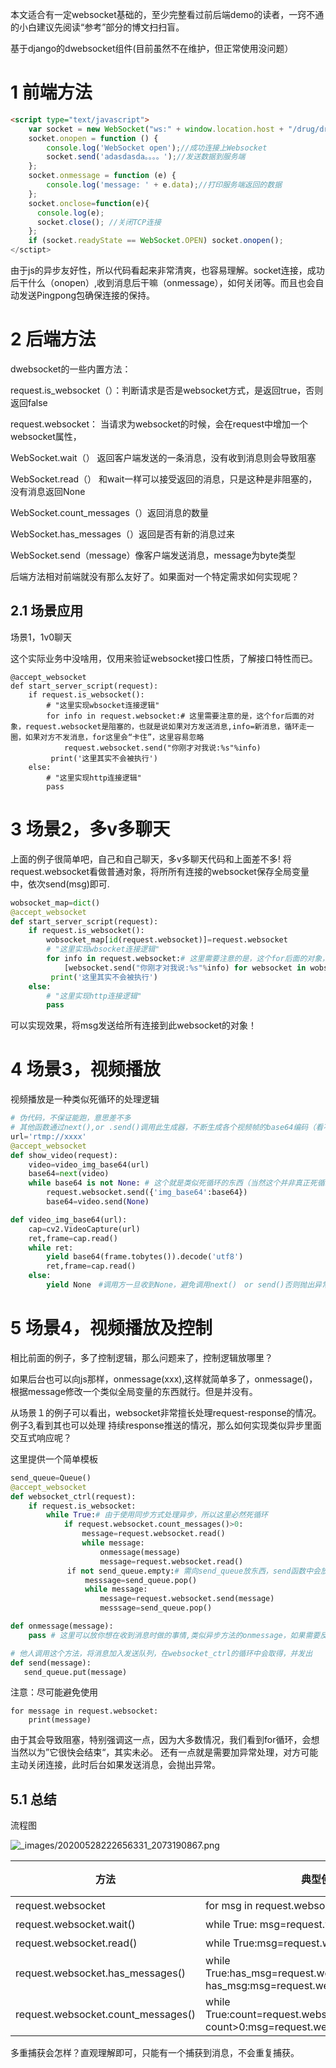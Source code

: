 

本文适合有一定websocket基础的，至少完整看过前后端demo的读者，一窍不通的小白建议先阅读“参考”部分的博文扫扫盲。

基于django的dwebsocket组件(目前虽然不在维护，但正常使用没问题）


# 1 前端方法

```html
<script type="text/javascript">
    var socket = new WebSocket("ws:" + window.location.host + "/drug/drug_connect/");
    socket.onopen = function () {
        console.log('WebSocket open');//成功连接上Websocket
        socket.send('adasdasda。。。。');//发送数据到服务端
    };
    socket.onmessage = function (e) {
        console.log('message: ' + e.data);//打印服务端返回的数据
    };
    socket.onclose=function(e){
      console.log(e);
      socket.close(); //关闭TCP连接
    };
    if (socket.readyState == WebSocket.OPEN) socket.onopen();
</sctipt>
```

由于js的异步友好性，所以代码看起来非常清爽，也容易理解。socket连接，成功后干什么（onopen）,收到消息后干嘛（onmessage），如何关闭等。而且也会自动发送Pingpong包确保连接的保持。


# 2 后端方法

dwebsocket的一些内置方法：

request.is_websocket（）：判断请求是否是websocket方式，是返回true，否则返回false

request.websocket： 当请求为websocket的时候，会在request中增加一个websocket属性，

WebSocket.wait（） 返回客户端发送的一条消息，没有收到消息则会导致阻塞

WebSocket.read（） 和wait一样可以接受返回的消息，只是这种是非阻塞的，没有消息返回None

WebSocket.count_messages（）返回消息的数量

WebSocket.has_messages（）返回是否有新的消息过来

WebSocket.send（message）像客户端发送消息，message为byte类型

后端方法相对前端就没有那么友好了。如果面对一个特定需求如何实现呢？


## 2.1 场景应用

场景1，1v0聊天

这个实际业务中没啥用，仅用来验证websocket接口性质，了解接口特性而已。

```
@accept_websocket
def start_server_script(request):
    if request.is_websocket():
        # "这里实现wbsocket连接逻辑"
        for info in request.websocket:# 这里需要注意的是，这个for后面的对象，request.websocket是阻塞的，也就是说如果对方发送消息,info=新消息，循环走一圈，如果对方不发消息，for这里会“卡住”，这里容易忽略
            request.websocket.send("你刚才对我说:%s"%info)
         print('这里其实不会被执行')
    else:
        # "这里实现http连接逻辑"
        pass
```

# 3 场景2，多v多聊天

上面的例子很简单吧，自己和自己聊天，多v多聊天代码和上面差不多!
将request.websocket看做普通对象，将所所有连接的websocket保存全局变量中，依次send(msg)即可.

```python
wobsocket_map=dict()
@accept_websocket
def start_server_script(request):
    if request.is_websocket():
        wobsocket_map[id(request.websocket)]=request.websocket
        # "这里实现wbsocket连接逻辑"
        for info in request.websocket:# 这里需要注意的是，这个for后面的对象，request.websocket是阻塞的，也就是说如果对方发送消息,info=新消息，循环走一圈，如果对方不发消息，for这里会“卡住”，这里容易忽略
            [websocket.send("你刚才对我说:%s"%info) for websocket in wobsocket_map.values()]
         print('这里其实不会被执行')
    else:
        # "这里实现http连接逻辑"
        pass
```

可以实现效果，将msg发送给所有连接到此websocket的对象！

# 4 场景3，视频播放

视频播放是一种类似死循环的处理逻辑

```python
# 伪代码，不保证能跑，意思差不多
# 其他函数通过next(),or .send()调用此生成器，不断生成各个视频帧的base64编码（看不懂的话，百度"yield"）
url='rtmp://xxxx'
@accept_websocket
def show_video(request):
    video=video_img_base64(url)
    base64=next(video)
    while base64 is not None: # 这个就是类似死循环的东西（当然这个并非真正死循环，但很多情况退出只能放到循环里break，这里只能采用while True）
        request.websocket.send({'img_base64':base64})
        base64=video.send(None)

def video_img_base64(url):
    cap=cv2.VideoCapture(url)
    ret,frame=cap.read()
    while ret:
        yield base64(frame.tobytes()).decode('utf8')
        ret,frame=cap.read()
    else:
        yield None　#调用方一旦收到None，避免调用next()　or send()否则抛出异常，需要做异常处理
```



# 5 场景4，视频播放及控制

相比前面的例子，多了控制逻辑，那么问题来了，控制逻辑放哪里？

如果后台也可以向js那样，onmessage(xxx),这样就简单多了，onmessage()，根据message修改一个类似全局变量的东西就行。但是并没有。

从场景１的例子可以看出，websocket非常擅长处理request-response的情况。例子3,看到其也可以处理 持续response推送的情况，那么如何实现类似异步里面交互式响应呢？

这里提供一个简单模板


```python
send_queue=Queue()
@accept_websocket
def websocket_ctrl(request):
    if request.is_websocket:
        while True:# 由于使用同步方式处理异步，所以这里必然死循环
            if request.websocket.count_messages()>0:
                message=request.websocket.read()
                while message:
                    onmessage(message)
                    message=request.websocket.read()
           　if not send_queue.empty:# 需向send_queue放东西，send函数中会放message
           　    messsage=send_queue.pop()
           　    while message:
                    message=request.websocket.send(message)
                    messsage=send_queue.pop()

def onmessage(message):
    pass # 这里可以放你想在收到消息时做的事情,类似异步方法的onmessage，如果需要反馈修改，比如改变上一级的执行逻辑，则可以通过返回值的方式，传递给上一级调用者，让上一级调用者通过返回值调整自身执行逻辑

# 他人调用这个方法，将消息加入发送队列，在websocket_ctrl的循环中会取得，并发出
def send(message):
   send_queue.put(message)
```


注意：尽可能避免使用

```
for message in request.websocket:
    print(message)

```

由于其会导致阻塞，特别强调这一点，因为大多数情况，我们看到for循环，会想当然以为”它很快会结束“，其实未必。 还有一点就是需要加异常处理，对方可能主动关闭连接，此时后台如果发送消息，会抛出异常。

## 5.1 总结

流程图

![_images/20200528222656331_2073190867.png](https://ebook-django-study.readthedocs.io/zh-cn/latest/_images/20200528222656331_2073190867.png)

|方法|典型使用形态|阻塞|开启连接|(客户端)发送消息|(客户端)断开连接|
|---|---|---|---|---|---|
|request.websocket|for msg in request.websocket:func(msg)|是|halt:request.websocket|msg<='common msg'|msg<=None|
|request.websocket.wait()|while True: msg=request.websocket.wait()|是|halt:request.websocket.wait()|msg<='common msg'|msg<=None|
|request.websocket.read()|while True:msg=request.websocket.read()|否|loop:msg<=request.websocket.read()|msg<=request.websocket.read()|except|
|request.websocket.has_messages()|while True:has_msg=request.websocket.has_messages();if has_msg:msg=request.websocket.read()|否|loop:has_msg<=request.websocket.has_messages()|msg<=request.websocket.read()|has_msg=True and msg=None|
|request.websocket.count_messages()|while True:count=request.websocket.count_messages();if count>0:msg=request.websocket.read()|否|loop:count<=request.websocket.count_messages()|msg<=request.websocket.read()|count>0 and msg=None|

多重捕获会怎样？直观理解即可，只能有一个捕获到消息，不会重复捕获。


